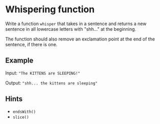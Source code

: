 # Whispering function 

Write a function `whisper` that takes in a sentence 
and returns a new sentence in all lowercase letters with
"shh..." at the beginning. 

The function should also remove an exclamation point
at the end of the sentence, if there is one. 

## Example 

Input: `"The KITTENS are SLEEPING!"`

Output: `"shh... the kittens are sleeping"`

## Hints 

- `endsWith()`
- `slice()`